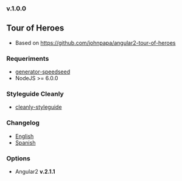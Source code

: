### v.1.0.0

## Tour of Heroes
- Based on https://github.com/johnpapa/angular2-tour-of-heroes

### Requeriments
- [generator-speedseed](https://www.npmjs.com/package/generator-speedseed)
- NodeJS >= 6.0.0

### Styleguide Cleanly
- [cleanly-styleguide](https://github.com/ifedu/cleanly-styleguide)

### Changelog
- [English](https://github.com/ifedu/generator-speedseed-cleanly-angular2-tour-of-heroes/blob/master/docs/CHANGELOG/EN_US.md)
- [Spanish](https://github.com/ifedu/generator-speedseed-cleanly-angular2-tour-of-heroes/blob/master/docs/CHANGELOG/ES.md)

### Options
- Angular2 **v.2.1.1**